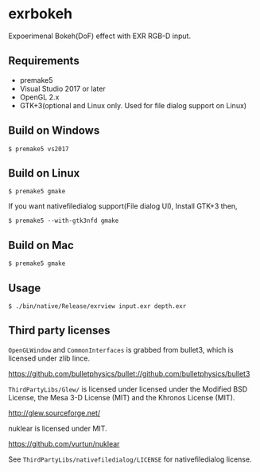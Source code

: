 # exrbokeh

Expoerimenal Bokeh(DoF) effect with EXR RGB-D input.

## Requirements

* premake5
* Visual Studio 2017 or later
* OpenGL 2.x
* GTK+3(optional and Linux only. Used for file dialog support on Linux)

## Build on Windows

    $ premake5 vs2017

## Build on Linux

    $ premake5 gmake

If you want nativefiledialog support(File dialog UI), Install GTK+3 then,

    $ premake5 --with-gtk3nfd gmake

## Build on Mac

    $ premake5 gmake

## Usage

    $ ./bin/native/Release/exrview input.exr depth.exr

## Third party licenses

`OpenGLWindow` and `CommonInterfaces` is grabbed from bullet3, which is licensed under zlib lince.

https://github.com/bulletphysics/bullet://github.com/bulletphysics/bullet3

`ThirdPartyLibs/Glew/` is licensed under  licensed under the Modified BSD License, the Mesa 3-D License (MIT) and the Khronos License (MIT).

http://glew.sourceforge.net/

nuklear is licensed under MIT.

https://github.com/vurtun/nuklear

See `ThirdPartyLibs/nativefiledialog/LICENSE` for nativefiledialog license.
